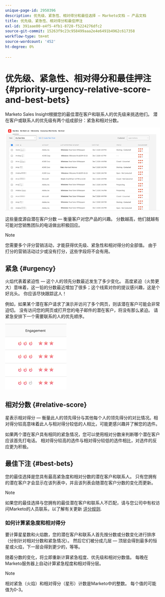 ```yaml
---
unique-page-id: 2950396
description: 优先级、紧急性、相对得分和最佳选择 — Marketo文档 — 产品文档
title: 优先级、紧急性、相对得分和最佳押注
exl-id: 391aae00-e4f5-4fb1-8728-f5224276dfc2
source-git-commit: 15263f9c23c958499aaa2e4e6491b4962c617358
workflow-type: tm+mt
source-wordcount: '452'
ht-degree: 0%

---
```


# 优先级、紧急性、相对得分和最佳押注 {#priority-urgency-relative-score-and-best-bets}

Marketo Sales Insight根据您的最佳潜在客户和联系人的优先级来挑选他们。 潜在客户或联系人的优先级有两个组成部分：紧急和相对分数。

![](assets/priority-urgency-relative-score-and-best-bets-1.png)

这些量度源自潜在客户分数 — 衡量客户对您产品的兴趣。 分数越高，他们就越有可能对您销售团队的电话做出积极回应。

>[!NOTE]
>
>您需要多个评分营销活动，才能获得优先级、紧急性和相对得分的全部值。  由于打分的营销活动过少或没有打分，这些字段将不会有用。

## 紧急 {#urgency}

火焰代表着紧迫性 — 这个人的领先分数最近发生了多少变化。 高度紧迫（火势更大）意味着，这一铅的分数最近增加了很多；这个线索对你的提议感兴趣，这是个好兆头。 你应该尽快跟踪这人！

例如，如果某个潜在客户请求了演示并访问了多个网页，则该潜在客户可能会非常迫切。 没有访问您的网页或打开您的电子邮件的潜在客户，将没有那么紧迫。 请紧急安排下一个需要联系的人的优先顺序。

![](assets/priority-urgency-relative-score-and-best-bets-2.png)

## 相对分数 {#relative-score}

星表示相对得分 — 衡量此人的领先得分与其他每个人的领先得分的对比情况。相对得分较高意味着此人与相对得分较低的人相比，可能更感兴趣并了解您的选件。

如果两个潜在客户具有相同的紧急情况，您可以使用相对分数来判断哪个潜在客户应该首先打电话。 相对得分较高的选件与相对得分较低的选件相比，对选件的反应更为积极。

## 最佳下注 {#best-bets}

您的最佳选择是您具有最高紧急度和相对分数的潜在客户和联系人。 只有您拥有的潜在客户才会显示在该列表中，并且该列表会随潜在客户分数的变化而更新。

>[!NOTE]
>
>如果您的最佳选择与您拥有的最佳潜在客户和联系人不匹配，请与您公司中有权访问Marketo的人员联系，以了解有关更新 [评分规则](/help/marketo/getting-started/quick-wins/simple-scoring.md).

### 如何计算紧急度和相对得分

要计算星星数和火焰数，您的潜在客户和联系人首先按分数或分数变化进行排序（分别针对相对分数和紧急情况）。 然后它们被分成几层 — 顶层会得到最多的恒星或火焰，下一层会得到更少的，等等。

随着分数的变化，将立即重新计算紧急程度、优先级和相对分数值。 每晚在Marketo服务器上自动计算紧急程度和相对得分层。

>[!NOTE]
>
>相对紧急（火焰）和相对得分（星形）计数是Marketo中的整数。 每个值的可能值为0-3。
